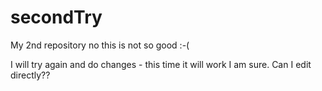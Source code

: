 # secondTry
My 2nd repository no this is not so good :-(

I will try again and do changes - this time it will work I am sure.
Can I edit directly??

